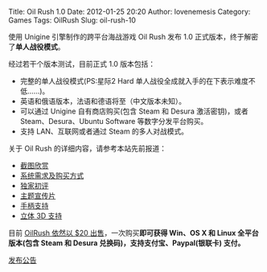 Title: Oil Rush 1.0
Date: 2012-01-25 20:20
Author: lovenemesis
Category: Games
Tags: OilRush
Slug: oil-rush-10

使用 Unigine 引擎制作的跨平台海战游戏 Oil Rush 发布 1.0
正式版本，终于解密了**单人战役模式**。

经过若干个版本测试，目前正式 1.0 版本包括：

-   完整的单人战役模式(PS:星际2 Hard
    单人战役全成就入手的在下表示难度不低……)。
-   英语和俄语版本，法语和德语将至（中文版本未知）。
-   可以通过 Unigine 自有商店购买(包含 Steam 和 Desura 激活密钥)，或者
    Steam、Desura、Ubuntu Software 等数字分发平台购买。
-   支持 LAN、互联网或者通过 Steam 的多人对战模式。

关于 Oil Rush 的详细内容，请参考本站先前报道：

-   [截图欣赏](http://linuxtoy.org/archives/unigine-announces-rts-oilrush.html)
-   [系统需求及购买方式](http://linuxtoy.org/archives/oil-rush-linux-pre-order.html)
-   [独家初评](http://linuxtoy.org/archives/oilrush-for-linux-06-preview.html)
-   [主题宣传片](http://linuxtoy.org/archives/oilrush-065.html)
-   [手柄支持](http://linuxtoy.org/archives/oilrush-066.html)
-   [立体 3D 支持](http://linuxtoy.org/archives/oilrush-091.html)

目前 [OilRush 依然以 $20
出售](https://store.unigine.com/products/goods/oilrush/)，一次购买**即可获得
Win、OS X 和 Linux 全平台版本(包含 Steam 和 Desura
兑换码)，支持支付宝、Paypal(银联卡) 支付。**

[发布公告](http://oilrush-game.com/news/2012/01/25/oil-rush-released/)
